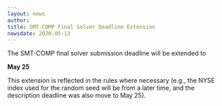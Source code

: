 ```yaml
---
layout: news
author:
title: SMT-COMP Final Solver Deadline Extension
newsdate: 2020-05-13
---
```

The SMT-COMP final solver submission deadline will be extended to

  **May 25**

This extension is reflected in the rules where necessary (e.g.,
the NYSE index used for the random seed will be from a later time, and
the description deadline was also move to May 25).
